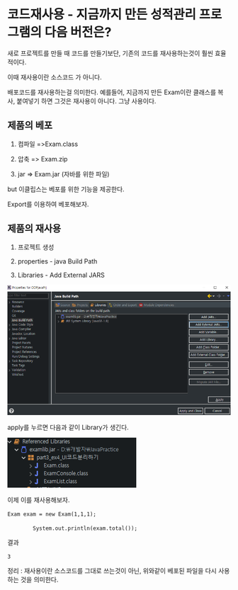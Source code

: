 # 코드재사용 - 지금까지 만든 성적관리 프로그램의 다음 버전은?

새로 프로젝트를 만들 때 코드를 만들기보단, 기존의 코드를 재사용하는것이 훨씬 효율적이다.

이때 재사용이란 소스코드 가 아니다.

배포코드를 재사용하는걸 의미한다. 예를들어, 지금까지 만든 Exam이란 클래스를 복사, 붙여넣기 하면 그것은 재사용이 아니다. 그냥 사용이다.

## 제품의 베포

1. 컴파일 =>Exam.class

2. 압축 => Exam.zip

3. jar => Exam.jar (자바를 위한 파일)

but 이클립스는 베포를 위한 기능을 제공한다.

Export를 이용하여 베포해보자.

## 제품의 재사용

1. 프로젝트 생성

2. properties - java Build Path

3. Libraries - Add External JARS

![](/img/재사용_0.PNG)

apply를 누르면 다음과 같이 Library가 생긴다.

![](/img/재사용_1.PNG)


이제 이를 재사용해보자.

    Exam exam = new Exam(1,1,1);
            
            System.out.println(exam.total());


결과

    3

정리 : 재사용이란 소스코드를 그대로 쓰는것이 아닌, 위와같이 베포된 파일을 다시 사용하는 것을 의미한다.